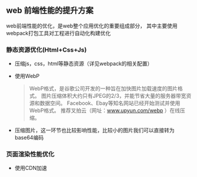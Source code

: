 ## web 前端性能的提升方案

web前端性能的优化，是web整个应用优化的重要组成部分，
其中主要使用webpack打包工具对工程进行自动化构建优化

### 静态资源优化(Html+Css+Js)
+ 压缩js，css，html等静态资源（详见webpack的相关配置）

+ 使用WebP

    > WebP格式，是谷歌公司开发的一种旨在加快图片加载速度的图片格式。
    > 图片压缩体积大约只有JPEG的2/3，并能节省大量的服务器带宽资源和数据空间。
    > Facebook、Ebay等知名网站已经开始测试并使用WebP格式。
    > 推荐叉拍云（网址：www.upyun.com/webp ）在线压缩。
    
+ 压缩图片，这一环节也比较影响性能，比较小的图片我们可以直接转为base64编码

### 页面渲染性能优化

+ 使用CDN加速

